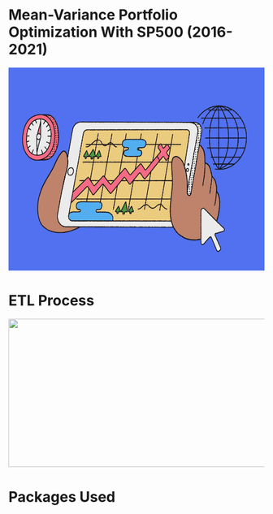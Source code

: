 # Mean-Variance Portfolio Optimization With SP500 (2016-2021)
<img src="Screenshots/stocks_image.png" width="850" height="400" />





# ETL Process

<img src="https://github.com/user/repo/blob/master/Screenshots/output.png" width="1010" height="292" />




# Packages Used

